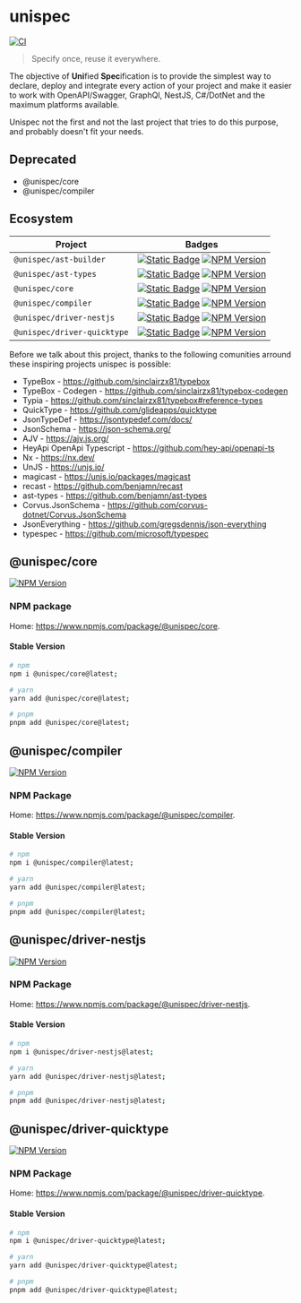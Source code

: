 # unispec

[![CI](https://github.com/guesant/unispec/actions/workflows/ci.yml/badge.svg)](https://github.com/guesant/unispec/actions/workflows/ci.yml)

> Specify once, reuse it everywhere.

The objective of **Uni**fied **Spec**ification is to provide the simplest way to declare, deploy and integrate every action of your project and make it easier to work with OpenAPI/Swagger, GraphQl, NestJS, C#/DotNet and the maximum platforms available.

Unispec not the first and not the last project that tries to do this purpose, and probably doesn't fit your needs.

## Deprecated

- @unispec/core
- @unispec/compiler

## Ecosystem

| Project                     | Badges                                                                                                                                                                                                                                                                                                                                                                               |
| --------------------------- | ------------------------------------------------------------------------------------------------------------------------------------------------------------------------------------------------------------------------------------------------------------------------------------------------------------------------------------------------------------------------------------ |
| `@unispec/ast-builder`      | [![Static Badge](https://img.shields.io/badge/Source_Code-GitHub-blue?style=flat&logo=git)](https://github.com/guesant/unispec/tree/next/packages/ast/integrations/npm/builder) [![NPM Version](https://img.shields.io/npm/v/%40unispec%2Fast-builder?link=https%3A%2F%2Fwww.npmjs.com%2Fpackage%2F%40unispec%2Fast-builder)](https://www.npmjs.com/package/@unispec/ast-builder)    |
| `@unispec/ast-types`        | [![Static Badge](https://img.shields.io/badge/Source_Code-GitHub-blue?style=flat&logo=git)](https://github.com/guesant/unispec/tree/next/packages/ast/integrations/npm/types) [![NPM Version](https://img.shields.io/npm/v/%40unispec%2Fast-types?link=https%3A%2F%2Fwww.npmjs.com%2Fpackage%2F%40unispec%2Fast-types)](https://www.npmjs.com/package/@unispec/ast-types)            |
| `@unispec/core`             | [![Static Badge](https://img.shields.io/badge/Source_Code-GitHub-blue?style=flat&logo=git)](https://github.com/guesant/unispec/tree/next/packages/core) [![NPM Version](https://img.shields.io/npm/v/%40unispec%2Fcore?link=https%3A%2F%2Fwww.npmjs.com%2Fpackage%2F%40unispec%2Fcore)](https://www.npmjs.com/package/@unispec/core)                                                 |
| `@unispec/compiler`         | [![Static Badge](https://img.shields.io/badge/Source_Code-GitHub-blue?style=flat&logo=git)](https://github.com/guesant/unispec/tree/next/packages/compiler) [![NPM Version](https://img.shields.io/npm/v/%40unispec%2Fcompiler?link=https%3A%2F%2Fwww.npmjs.com%2Fpackage%2F%40unispec%2Fcompiler)](https://www.npmjs.com/package/@unispec/compiler)                                 |
| `@unispec/driver-nestjs`    | [![Static Badge](https://img.shields.io/badge/Source_Code-GitHub-blue?style=flat&logo=git)](https://github.com/guesant/unispec/tree/next/packages/driver-nestjs) [![NPM Version](https://img.shields.io/npm/v/%40unispec%2Fdriver-nestjs?link=https%3A%2F%2Fwww.npmjs.com%2Fpackage%2F%40unispec%2Fdriver-nestjs)](https://www.npmjs.com/package/@unispec/driver-nestjs)             |
| `@unispec/driver-quicktype` | [![Static Badge](https://img.shields.io/badge/Source_Code-GitHub-blue?style=flat&logo=git)](https://github.com/guesant/unispec/tree/next/packages/driver-quicktype) [![NPM Version](https://img.shields.io/npm/v/%40unispec%2Fdriver-quicktype?link=https%3A%2F%2Fwww.npmjs.com%2Fpackage%2F%40unispec%2Fdriver-quicktype)](https://www.npmjs.com/package/@unispec/driver-quicktype) |

Before we talk about this project, thanks to the following comunities arround these inspiring projects unispec is possible:

- TypeBox - <https://github.com/sinclairzx81/typebox>
- TypeBox - Codegen - <https://github.com/sinclairzx81/typebox-codegen>
- Typia - <https://github.com/sinclairzx81/typebox#reference-types>
- QuickType - <https://github.com/glideapps/quicktype>
- JsonTypeDef - <https://jsontypedef.com/docs/>
- JsonSchema - <https://json-schema.org/>
- AJV - <https://ajv.js.org/>
- HeyApi OpenApi Typescript - <https://github.com/hey-api/openapi-ts>
- Nx - <https://nx.dev/>
- UnJS - <https://unjs.io/>
- magicast - <https://unjs.io/packages/magicast>
- recast - <https://github.com/benjamn/recast>
- ast-types - <https://github.com/benjamn/ast-types>
- Corvus.JsonSchema - <https://github.com/corvus-dotnet/Corvus.JsonSchema>
- JsonEverything - <https://github.com/gregsdennis/json-everything>
- typespec - <https://github.com/microsoft/typespec>

## @unispec/core

[![NPM Version](https://img.shields.io/npm/v/%40unispec%2Fcore?link=https%3A%2F%2Fwww.npmjs.com%2Fpackage%2F%40unispec%2Fcore)](https://www.npmjs.com/package/@unispec/core)

### NPM package

Home: <https://www.npmjs.com/package/@unispec/core>.

#### Stable Version

```sh
# npm
npm i @unispec/core@latest;

# yarn
yarn add @unispec/core@latest;

# pnpm
pnpm add @unispec/core@latest;
```

## @unispec/compiler

[![NPM Version](https://img.shields.io/npm/v/%40unispec%2Fcompiler?link=https%3A%2F%2Fwww.npmjs.com%2Fpackage%2F%40unispec%2Fcompiler)](https://www.npmjs.com/package/@unispec/compiler)

### NPM Package

Home: <https://www.npmjs.com/package/@unispec/compiler>.

#### Stable Version

```sh
# npm
npm i @unispec/compiler@latest;

# yarn
yarn add @unispec/compiler@latest;

# pnpm
pnpm add @unispec/compiler@latest;
```

## @unispec/driver-nestjs

[![NPM Version](https://img.shields.io/npm/v/%40unispec%2Fdriver-nestjs?link=https%3A%2F%2Fwww.npmjs.com%2Fpackage%2F%40unispec%2Fdriver-nestjs)](https://www.npmjs.com/package/@unispec/driver-nestjs)

### NPM Package

Home: <https://www.npmjs.com/package/@unispec/driver-nestjs>.

#### Stable Version

```sh
# npm
npm i @unispec/driver-nestjs@latest;

# yarn
yarn add @unispec/driver-nestjs@latest;

# pnpm
pnpm add @unispec/driver-nestjs@latest;
```

## @unispec/driver-quicktype

[![NPM Version](https://img.shields.io/npm/v/%40unispec%2Fdriver-quicktype?link=https%3A%2F%2Fwww.npmjs.com%2Fpackage%2F%40unispec%2Fdriver-quicktype)](https://www.npmjs.com/package/@unispec/driver-quicktype)

### NPM Package

Home: <https://www.npmjs.com/package/@unispec/driver-quicktype>.

#### Stable Version

```sh
# npm
npm i @unispec/driver-quicktype@latest;

# yarn
yarn add @unispec/driver-quicktype@latest;

# pnpm
pnpm add @unispec/driver-quicktype@latest;
```
